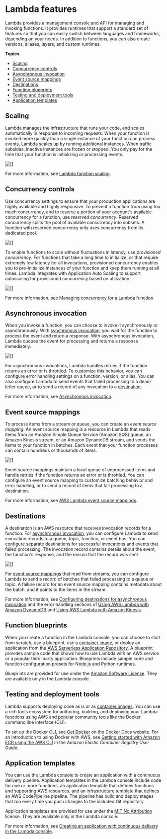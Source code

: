 # Lambda features<a name="gettingstarted-features"></a>

Lambda provides a management console and API for managing and invoking functions\. It provides runtimes that support a standard set of features so that you can easily switch between languages and frameworks, depending on your needs\. In addition to functions, you can also create versions, aliases, layers, and custom runtimes\.

**Topics**
+ [Scaling](#gettingstarted-features-scaling)
+ [Concurrency controls](#gettingstarted-features-concurrency)
+ [Asynchronous invocation](#gettingstarted-features-async)
+ [Event source mappings](#gettingstarted-features-eventsourcemapping)
+ [Destinations](#gettingstarted-features-destinations)
+ [Function blueprints](#gettingstarted-features-blueprints)
+ [Testing and deployment tools](#gettingstarted-features-tools)
+ [Application templates](#gettingstarted-features-templates)

## Scaling<a name="gettingstarted-features-scaling"></a>

Lambda manages the infrastructure that runs your code, and scales automatically in response to incoming requests\. When your function is invoked more quickly than a single instance of your function can process events, Lambda scales up by running additional instances\. When traffic subsides, inactive instances are frozen or stopped\. You only pay for the time that your function is initializing or processing events\.

![\[\]](http://docs.aws.amazon.com/lambda/latest/dg/images/features-scaling.png)

For more information, see [Lambda function scaling](invocation-scaling.md)\.

## Concurrency controls<a name="gettingstarted-features-concurrency"></a>

Use concurrency settings to ensure that your production applications are highly available and highly responsive\. To prevent a function from using too much concurrency, and to reserve a portion of your account's available concurrency for a function, use *reserved concurrency*\. Reserved concurrency splits the pool of available concurrency into subsets\. A function with reserved concurrency only uses concurrency from its dedicated pool\.

![\[\]](http://docs.aws.amazon.com/lambda/latest/dg/images/features-concurrency-reserved.png)

To enable functions to scale without fluctuations in latency, use *provisioned concurrency*\. For functions that take a long time to initialize, or that require extremely low latency for all invocations, provisioned concurrency enables you to pre\-initialize instances of your function and keep them running at all times\. Lambda integrates with Application Auto Scaling to support autoscaling for provisioned concurrency based on utilization\.

![\[\]](http://docs.aws.amazon.com/lambda/latest/dg/images/features-scaling-provisioned-auto.png)

For more information, see [Managing concurrency for a Lambda function](configuration-concurrency.md)\.

## Asynchronous invocation<a name="gettingstarted-features-async"></a>

When you invoke a function, you can choose to invoke it synchronously or asynchronously\. With [synchronous invocation](invocation-sync.md), you wait for the function to process the event and return a response\. With asynchronous invocation, Lambda queues the event for processing and returns a response immediately\.

![\[\]](http://docs.aws.amazon.com/lambda/latest/dg/images/features-async.png)

For asynchronous invocations, Lambda handles retries if the function returns an error or is throttled\. To customize this behavior, you can configure error handling settings on a function, version, or alias\. You can also configure Lambda to send events that failed processing to a dead\-letter queue, or to send a record of any invocation to a [destination](#gettingstarted-features-destinations)\.

For more information, see [Asynchronous invocation](invocation-async.md)\.

## Event source mappings<a name="gettingstarted-features-eventsourcemapping"></a>

To process items from a stream or queue, you can create an *event source mapping*\. An event source mapping is a resource in Lambda that reads items from an Amazon Simple Queue Service \(Amazon SQS\) queue, an Amazon Kinesis stream, or an Amazon DynamoDB stream, and sends the items to your function in batches\. Each event that your function processes can contain hundreds or thousands of items\.

![\[\]](http://docs.aws.amazon.com/lambda/latest/dg/images/features-eventsourcemapping.png)

Event source mappings maintain a local queue of unprocessed items and handle retries if the function returns an error or is throttled\. You can configure an event source mapping to customize batching behavior and error handling, or to send a record of items that fail processing to a destination\.

For more information, see [AWS Lambda event source mappings](invocation-eventsourcemapping.md)\.

## Destinations<a name="gettingstarted-features-destinations"></a>

A destination is an AWS resource that receives invocation records for a function\. For [asynchronous invocation](#gettingstarted-features-async), you can configure Lambda to send invocation records to a queue, topic, function, or event bus\. You can configure separate destinations for successful invocations and events that failed processing\. The invocation record contains details about the event, the function's response, and the reason that the record was sent\.

![\[\]](http://docs.aws.amazon.com/lambda/latest/dg/images/features-destinations.png)

For [event source mappings](#gettingstarted-features-eventsourcemapping) that read from streams, you can configure Lambda to send a record of batches that failed processing to a queue or topic\. A failure record for an event source mapping contains metadata about the batch, and it points to the items in the stream\.

For more information, see [Configuring destinations for asynchronous invocation](invocation-async.md#invocation-async-destinations) and the error handling sections of [Using AWS Lambda with Amazon DynamoDB](with-ddb.md) and [Using AWS Lambda with Amazon Kinesis](with-kinesis.md)\.

## Function blueprints<a name="gettingstarted-features-blueprints"></a>

When you create a function in the Lambda console, you can choose to start from scratch, use a blueprint, use a [container image](gettingstarted-package.md#gettingstarted-package-images), or deploy an application from the [AWS Serverless Application Repository](https://docs.aws.amazon.com/serverlessrepo/latest/devguide/what-is-serverlessrepo.html)\. A blueprint provides sample code that shows how to use Lambda with an AWS service or a popular third\-party application\. Blueprints include sample code and function configuration presets for Node\.js and Python runtimes\.

Blueprints are provided for use under the [Amazon Software License](http://aws.amazon.com/asl/)\. They are available only in the Lambda console\.

## Testing and deployment tools<a name="gettingstarted-features-tools"></a>

Lambda supports deploying code as is or as [container images](gettingstarted-package.md#gettingstarted-package-images)\. You can use a rich tools ecosystem for authoring, building, and deploying your Lambda functions using AWS and popular community tools like the Docker command line interface \(CLI\)\.

To set up the Docker CLI, see [Get Docker](https://docs.docker.com/get-docker) on the Docker Docs website\. For an introduction to using Docker with AWS, see [Getting started with Amazon ECR using the AWS CLI](https://docs.aws.amazon.com/AmazonECR/latest/userguide/getting-started-cli.html) in the *Amazon Elastic Container Registry User Guide*\.

## Application templates<a name="gettingstarted-features-templates"></a>

You can use the Lambda console to create an application with a continuous delivery pipeline\. Application templates in the Lambda console include code for one or more functions, an application template that defines functions and supporting AWS resources, and an infrastructure template that defines an AWS CodePipeline pipeline\. The pipeline has build and deploy stages that run every time you push changes to the included Git repository\.

Application templates are provided for use under the [MIT No Attribution](https://spdx.org/licenses/MIT-0.html) license\. They are available only in the Lambda console\.

For more information, see [Creating an application with continuous delivery in the Lambda console](applications-tutorial.md)\.